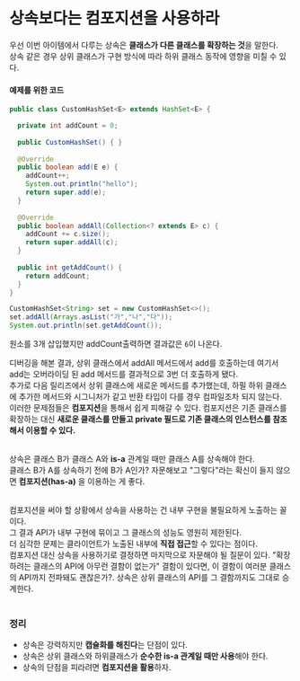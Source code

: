 # 상속보다는 컴포지션을 사용하라
우선 이번 아이템에서 다루는 상속은 **클래스가 다른 클래스를 확장하는 것**을 말한다. <br>
상속 같은 경우 상위 클래스가 구현 방식에 따라 하위 클래스 동작에 영향을 미칠 수 있다.

#### 예제를 위한 코드

``` java
public class CustomHashSet<E> extends HashSet<E> {

  private int addCount = 0;
  
  public CustomHashSet() { }
  
  @Override
  public boolean add(E e) {
    addCount++;
    System.out.println("hello");
    return super.add(e);
  }
  
  @Override
  public boolean addAll(Collection<? extends E> c) {
    addCount += c.size();
    return super.addAll(c);
  }
  
  public int getAddCount() {
    return addCount;
  }
}
```

```java
CustomHashSet<String> set = new CustomHashSet<>();
set.addAll(Arrays.asList("가","나","다"));
System.out.println(set.getAddCount());
```
원소를 3개 삽입했지만 addCount출력하면 결과값은 `6`이 나온다.

디버깅을 해본 결과, 상위 클래스에서 addAll 메서드에서 add를 호출하는데 여기서 add는 오버라이딩 된 add 메서드를 결과적으로 3번 더 호출하게 됐다. <br>
추가로 다음 릴리즈에서 상위 클래스에 새로운 메서드를 추가했는데, 하필 하위 클래스에 추가한 메서드와 시그니처가 같고 반환 타입이 다를 경우 컴파일조차 되지 않는다. <br>
이러한 문제점들은 **컴포지션**을 통해서 쉽게 피해갈 수 있다. 컴포지션은 기존 클래스를 확장하는 대신 **새로운 클래스를 만들고 private 필드로 기존 클래스의 인스턴스를 참조해서 이용할 수 있다.**
<br><br>

상속은 클래스 B가 클래스 A와 **is-a** 관계일 때만 클래스 A를 상속해야 한다. <br>
클래스 B가 A를 상속하기 전에 B가 A인가? 자문해보고 "그렇다"라는 확신이 들지 않으면 **컴포지션(has-a)** 을 이용하는 게 좋다.
<br><br>

컴포지션을 써야 할 상황에서 상속을 사용하는 건 내부 구현을 불필요하게 노출하는 꼴이다. <br>
그 결과 API가 내부 구현에 묶이고 그 클래스의 성능도 영원히 제한된다.<br>
더 심각한 문제는 클라이언트가 노출된 내부에 **직접 접근**할 수 있다는 점이다.<br>
컴포지션 대신 상속을 사용하기로 결정하면 마지막으로 자문해야 될 질문이 있다. "확장하려는 클래스의 API에 아무런 결함이 없는가" 결함이 있다면, 이 결함이 여러분 클래스의 API까지 전파돼도 괜찮은가?. 상속은 상위 클래스의 API를 그 결함까지도 그대로 승계한다.
<br><br>

### 정리
- 상속은 강력하지만 **캡슐화를 해친다**는 단점이 있다.
- 상속은 상위 클래스와 하위클래스가 **순수한 is-a 관계일 때만 사용**해야 한다.
- 상속의 단점을 피라려면 **컴포지션을 활용**하자.